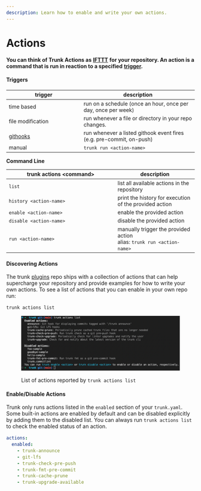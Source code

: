 ```yaml
---
description: Learn how to enable and write your own actions.
---
```


# Actions

**You can think of Trunk Actions as** [**IFTTT**](https://ifttt.com/) **for your repository. An action is a command that is run in reaction to a specified** [**trigger**](./#triggers)**.**

#### Triggers

<table><thead><tr><th width="186">trigger</th><th>description</th></tr></thead><tbody><tr><td>time based</td><td>run on a schedule (once an hour, once per day, once per week)</td></tr><tr><td>file modification</td><td>run whenever a file or directory in your repo changes.</td></tr><tr><td><a href="git-hooks.md">githooks</a></td><td>run whenever a listed githook event fires (e.g. pre-commit, on-push)</td></tr><tr><td>manual</td><td><code>trunk run &#x3C;action-name></code></td></tr></tbody></table>

**Command Line**

<table><thead><tr><th width="276.757174392936">trunk actions &#x3C;command></th><th>description</th></tr></thead><tbody><tr><td><code>list</code></td><td>list all available actions in the repository</td></tr><tr><td><code>history &#x3C;action-name></code></td><td>print the history for execution of the provided action</td></tr><tr><td><code>enable &#x3C;action-name></code></td><td>enable the provided action</td></tr><tr><td><code>disable &#x3C;action-name></code></td><td>disable the provided action</td></tr><tr><td><code>run &#x3C;action-name></code></td><td>manually trigger the provided action<br>alias: <code>trunk run &#x3C;action-name></code></td></tr></tbody></table>

#### Discovering Actions

The trunk [plugins](https://github.com/trunk-io/plugins) repo ships with a collection of actions that can help supercharge your repository and provide examples for how to write your own actions. To see a list of actions that you can enable in your own repo run:

```bash
trunk actions list
```

<figure><img src="../../.gitbook/assets/image (8).png" alt=""><figcaption><p>List of actions reported by <code>trunk actions list</code></p></figcaption></figure>

#### Enable/Disable Actions

Trunk only runs actions listed in the `enabled` section of your `trunk.yaml`. Some built-in actions are enabled by default and can be disabled explicitly by adding them to the disabled list. You can always run `trunk actions list` to check the enabled status of an action.

```yaml
actions:
  enabled:
    - trunk-announce
    - git-lfs
    - trunk-check-pre-push
    - trunk-fmt-pre-commit
    - trunk-cache-prune
    - trunk-upgrade-available
```
